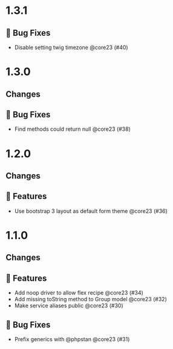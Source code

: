 # 1.3.1

## 🐛 Bug Fixes

- Disable setting twig timezone @core23 (#40)

# 1.3.0

## Changes

## 🐛 Bug Fixes

- Find methods could return null @core23 (#38)

# 1.2.0

## Changes

## 🚀 Features

- Use bootstrap 3 layout as default form theme @core23 (#36)

# 1.1.0

## Changes

## 🚀 Features

- Add noop driver to allow flex recipe @core23 (#34)
- Add missing toString method to Group model @core23 (#32)
- Make service aliases public @core23 (#30)

## 🐛 Bug Fixes

- Prefix generics with @phpstan @core23 (#31)
